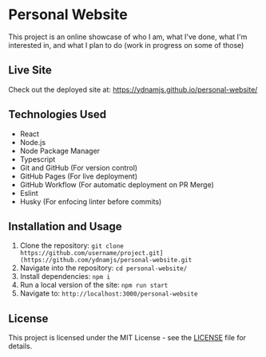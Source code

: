 # Personal Website
This project is an online showcase of who I am, what I've done, what I'm interested in, and what I plan to do (work in progress on some of those)

## Live Site
Check out the deployed site at: https://ydnamjs.github.io/personal-website/

## Technologies Used
- React
- Node.js
- Node Package Manager
- Typescript
- Git and GitHub (For version control)
- GitHub Pages (For live deployment)
- GitHub Workflow (For automatic deployment on PR Merge)
- Eslint
- Husky (For enfocing linter before commits)

## Installation and Usage
1. Clone the repository: `git clone https://github.com/username/project.git](https://github.com/ydnamjs/personal-website.git`
2. Navigate into the repository: `cd personal-website/`
3. Install dependencies: `npm i`
4. Run a local version of the site: `npm run start`
5. Navigate to: `http://localhost:3000/personal-website`

## License
This project is licensed under the MIT License - see the [LICENSE](LICENSE) file for details.
